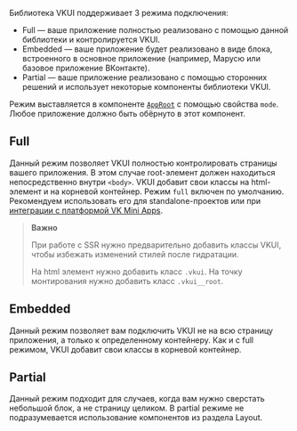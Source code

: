 Библиотека VKUI поддерживает 3 режима подключения:

- Full — ваше приложение полностью реализовано с помощью данной библиотеки и контролируется VKUI.
- Embedded — ваше приложение будет реализовано в виде блока, встроенного в основное приложение (например, Марусю или базовое приложение ВКонтакте).
- Partial — ваше приложение реализовано с помощью сторонних решений и использует некоторые компоненты библиотеки VKUI.

Режим выставляется в компоненте [`AppRoot`](#/AppRoot) с помощью свойства `mode`. Любое приложение должно быть обёрнуто в этот компонент.

## Full

Данный режим позволяет VKUI полностью контролировать страницы вашего приложения.
В этом случае root-элемент должен находиться непосредственно внутри `<body>`.
VKUI добавит свои классы на html-элемент и на корневой контейнер.
Режим `full` включен по умолчанию. Рекомендуем использовать его для standalone-проектов или при [интеграции с платформой VK Mini Apps](#/integrations-vk-mini-apps).

> **Важно**
>
> При работе с SSR нужно предварительно добавить классы VKUI, чтобы избежать изменений стилей после гидратации.
>
> На html элемент нужно добавить класс `.vkui`.
> На точку монтирования нужно добавить класс `.vkui__root`.

## Embedded

Данный режим позволяет вам подключить VKUI не на всю страницу приложения, а только к определенному контейнеру.
Как и с full режимом, VKUI добавит свои классы в корневой контейнер.

## Partial

Данный режим подходит для случаев, когда вам нужно сверстать небольшой блок, а не страницу целиком. В partial режиме не
подразумевается использование компонентов из раздела Layout.
